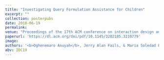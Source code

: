 ```yaml
---
title: "Investigating Query Formulation Assistance for Children"
excerpt: ""
collection: posterpubs
date: 2018-06-19
permalink:
venue: "Proceedings of the 17th ACM conference on interaction design and children (IDC '18), Trondheim Norway."
paperurl: 'https://dl.acm.org/doi/pdf/10.1145/3202185.3210779'
image:
authors: '<b>Oghenemaro Anuyah</b>, Jerry Alan Fails, & Maria Soledad Pera.'
abv: IDC19
---
```

